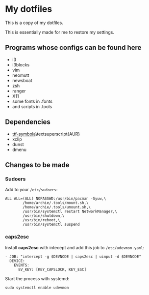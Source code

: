 My dotfiles
===========

This is a copy of my dotfiles.

This is essentially made for me to restore my settings.

Programs whose configs can be found here
----------------------------------------

+ i3
+ i3blocks
+ vim
+ neomutt
+ newsboat
+ zsh
+ ranger
+ X11
+ some fonts in .fonts
+ and scripts in .tools

Dependencies
------------

+ [ttf-symbola](https://aur.archlinux.org/packages/ttf-symbola/)\textsuperscript{AUR}
+ xclip
+ dunst
+ dmenu

Changes to be made
------------------

### Sudoers

Add to your `/etc/sudoers`:

```{sudoers}
ALL ALL=(ALL) NOPASSWD:/usr/bin/pacman -Syuw,\
		/home/archie/.tools/mount.sh,\
		/home/archie/.tools/umount.sh,\
		/usr/bin/systemctl restart NetworkManager,\
		/usr/bin/shutdown,\
		/usr/bin/reboot,\
		/usr/bin/systemctl suspend
```

### caps2esc

Install **caps2esc** with intecept and add this job to `/etc/udevmon.yaml`:

```
- JOB: "intercept -g $DEVNODE | caps2esc | uinput -d $DEVNODE"
  DEVICE:
    EVENTS:
      EV_KEY: [KEY_CAPSLOCK, KEY_ESC]
```

Start the process with systemd:

```{bash}
sudo systemctl enable udevmon
```


